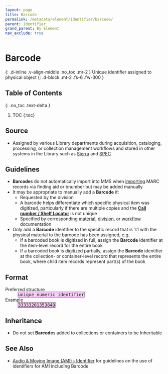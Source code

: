 ```yaml
---
layout: page
title: Barcode
permalink: /metadata/element/identifier/barcode/
parent: Identifier
grand_parent: By Element
nav_exclude: true
---
```


# Barcode
{: .d-inline .v-align-middle .no_toc .mr-2 }
Unique identifier assigned to physical object
{: .d-block .mt-2 .fs-6 .fw-300 }

## Table of Contents
{: .no_toc .text-delta }

1. TOC
{:toc}

## Source
- Assigned by various Library departments during acquisition, cataloging, processing, or collection management workflows and stored in other systems in the Library such as [Sierra](/metadata-documentation/resources/glossary/#sierra) and [SPEC](/metadata-documentation/resources/glossary/#spec)

## Guidelines
- **Barcode**s do not automatically import into MMS when [importing](/metadata-documentation/workflows/importing/) MARC records via finding aid or bnumber but may be added manually
- It may be appropriate to manually add a **Barcode** if:
    - Requested by the division
    - A barcode helps differentiate which specific physical item was digitized, particularly if there are multiple copies and the [**Call number / Shelf Locator**](/metadata-documentation/metadata/element/location/#call-number--shelf-locator) is not unique
    - Specified by corresponding [material](/metadata-documentation/metadata/material/), [division](/metadata-documentation/metadata/division/), or [workflow](/metadata-documentation/workflows/) documentation
- Only add a **Barcode** identifier to the specific record that is 1:1 with the physical material to the barcode has been assigned, e.g.
    - If a barcoded book is digitized in full, assign the **Barcode** identifier at the item-level record for the entire book
    - If a barcoded book is digitized partially, assign the **Barcode** identifier at the collection- or container-level record that represents the entire book, where child item records represent part(s) of the book

## Format

<dl>
<dt>Preferred structure</dt>
<dd><tt><span style="background: #ffccff; border: 1px solid #5c5962;">unique numeric identifier</span></tt></dd>
<dt>Example</dt>
<dd><a href="https://metadata.nypl.org/items/3450522?section=desc_md#:~:text=Barcode%3A-,33333201353840,-Location"><tt><span style="background: #ffccff; border: 1px solid #5c5962;">33333201353840</span></tt></a></dd>
</dl>

## Inheritance
- Do not set **Barcode**s added to collections or containers to be Inheritable

## See Also
- [Audio & Moving Image (AMI) › Identifier](/metadata-documentation/metadata/material/ami/#identifier) for guidelines on the use of identifiers for AMI including Barcode